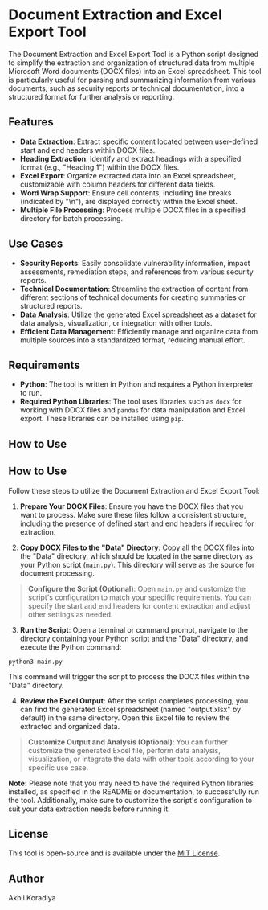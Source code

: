# Document Extraction and Excel Export Tool

The Document Extraction and Excel Export Tool is a Python script designed to simplify the extraction and organization of structured data from multiple Microsoft Word documents (DOCX files) into an Excel spreadsheet. This tool is particularly useful for parsing and summarizing information from various documents, such as security reports or technical documentation, into a structured format for further analysis or reporting.

## Features

- **Data Extraction**: Extract specific content located between user-defined start and end headers within DOCX files.
- **Heading Extraction**: Identify and extract headings with a specified format (e.g., "Heading 1") within the DOCX files.
- **Excel Export**: Organize extracted data into an Excel spreadsheet, customizable with column headers for different data fields.
- **Word Wrap Support**: Ensure cell contents, including line breaks (indicated by "\n"), are displayed correctly within the Excel sheet.
- **Multiple File Processing**: Process multiple DOCX files in a specified directory for batch processing.

## Use Cases

- **Security Reports**: Easily consolidate vulnerability information, impact assessments, remediation steps, and references from various security reports.
- **Technical Documentation**: Streamline the extraction of content from different sections of technical documents for creating summaries or structured reports.
- **Data Analysis**: Utilize the generated Excel spreadsheet as a dataset for data analysis, visualization, or integration with other tools.
- **Efficient Data Management**: Efficiently manage and organize data from multiple sources into a standardized format, reducing manual effort.

## Requirements

- **Python**: The tool is written in Python and requires a Python interpreter to run.
- **Required Python Libraries**: The tool uses libraries such as `docx` for working with DOCX files and `pandas` for data manipulation and Excel export. These libraries can be installed using `pip`.

## How to Use

## How to Use

Follow these steps to utilize the Document Extraction and Excel Export Tool:

1. **Prepare Your DOCX Files**: Ensure you have the DOCX files that you want to process. Make sure these files follow a consistent structure, including the presence of defined start and end headers if required for extraction.

2. **Copy DOCX Files to the "Data" Directory**: Copy all the DOCX files into the "Data" directory, which should be located in the same directory as your Python script (`main.py`). This directory will serve as the source for document processing.

> **Configure the Script (Optional)**: Open `main.py` and customize the script's configuration to match your specific requirements. You can specify the start and end headers for content extraction and adjust other settings as needed.

3. **Run the Script**: Open a terminal or command prompt, navigate to the directory containing your Python script and the "Data" directory, and execute the Python command:
```
python3 main.py
```

This command will trigger the script to process the DOCX files within the "Data" directory.

4. **Review the Excel Output**: After the script completes processing, you can find the generated Excel spreadsheet (named "output.xlsx" by default) in the same directory. Open this Excel file to review the extracted and organized data.

> **Customize Output and Analysis (Optional)**: You can further customize the generated Excel file, perform data analysis, visualization, or integrate the data with other tools according to your specific use case.

**Note:** Please note that you may need to have the required Python libraries installed, as specified in the README or documentation, to successfully run the tool. Additionally, make sure to customize the script's configuration to suit your data extraction needs before running it.

## License

This tool is open-source and is available under the [MIT License](LICENSE).

## Author

Akhil Koradiya

